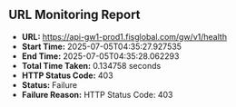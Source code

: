 ## URL Monitoring Report

- **URL:** https://api-gw1-prod1.fisglobal.com/gw/v1/health
- **Start Time:** 2025-07-05T04:35:27.927535
- **End Time:** 2025-07-05T04:35:28.062293
- **Total Time Taken:** 0.134758 seconds
- **HTTP Status Code:** 403
- **Status:** Failure
- **Failure Reason:** HTTP Status Code: 403
